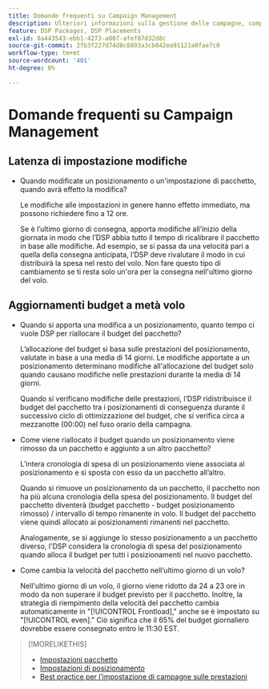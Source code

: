 ```yaml
---
title: Domande frequenti su Campaign Management
description: Ulteriori informazioni sulla gestione delle campagne, compreso il periodo di latenza per le modifiche e cosa accade quando si apportano modifiche al budget durante un volo.
feature: DSP Packages, DSP Placements
exl-id: 8a443543-ebb1-4273-a007-afef07d32d8c
source-git-commit: 2fb3f227d74d8c8893a3cb042ea91121a0fae7c0
workflow-type: tm+mt
source-wordcount: '401'
ht-degree: 0%

---
```


# Domande frequenti su Campaign Management

<!-- Most of this information should be moved into the relevant topics (especially editing topics). -->

## Latenza di impostazione modifiche

* Quando modificate un posizionamento o un&#39;impostazione di pacchetto, quando avrà effetto la modifica?

   Le modifiche alle impostazioni in genere hanno effetto immediato, ma possono richiedere fino a 12 ore.

   Se è l’ultimo giorno di consegna, apporta modifiche all’inizio della giornata in modo che l’DSP abbia tutto il tempo di ricalibrare il pacchetto in base alle modifiche. Ad esempio, se si passa da una velocità pari a quella della consegna anticipata, l’DSP deve rivalutare il modo in cui distribuirà la spesa nel resto del volo. Non fare questo tipo di cambiamento se ti resta solo un&#39;ora per la consegna nell&#39;ultimo giorno del volo.

## Aggiornamenti budget a metà volo

* Quando si apporta una modifica a un posizionamento, quanto tempo ci vuole DSP per riallocare il budget del pacchetto?

   L’allocazione del budget si basa sulle prestazioni del posizionamento, valutate in base a una media di 14 giorni. Le modifiche apportate a un posizionamento determinano modifiche all&#39;allocazione del budget solo quando causano modifiche nelle prestazioni durante la media di 14 giorni.

   Quando si verificano modifiche delle prestazioni, l’DSP ridistribuisce il budget del pacchetto tra i posizionamenti di conseguenza durante il successivo ciclo di ottimizzazione del budget, che si verifica circa a mezzanotte (00:00) nel fuso orario della campagna.

* Come viene riallocato il budget quando un posizionamento viene rimosso da un pacchetto e aggiunto a un altro pacchetto?

   L’intera cronologia di spesa di un posizionamento viene associata al posizionamento e si sposta con esso da un pacchetto all’altro.

   Quando si rimuove un posizionamento da un pacchetto, il pacchetto non ha più alcuna cronologia della spesa del posizionamento. Il budget del pacchetto diventerà (budget pacchetto - budget posizionamento rimosso) / intervallo di tempo rimanente in volo. Il budget del pacchetto viene quindi allocato ai posizionamenti rimanenti nel pacchetto.

   Analogamente, se si aggiunge lo stesso posizionamento a un pacchetto diverso, l&#39;DSP considera la cronologia di spesa del posizionamento quando alloca il budget per tutti i posizionamenti nel nuovo pacchetto.

* Come cambia la velocità del pacchetto nell’ultimo giorno di un volo?

   Nell&#39;ultimo giorno di un volo, il giorno viene ridotto da 24 a 23 ore in modo da non superare il budget previsto per il pacchetto. Inoltre, la strategia di riempimento della velocità del pacchetto cambia automaticamente in &quot;[!UICONTROL Frontload],&quot; anche se è impostato su &quot;[!UICONTROL even].&quot; Ciò significa che il 65% del budget giornaliero dovrebbe essere consegnato entro le 11:30 EST.

>[!MORELIKETHIS]
>
>* [Impostazioni pacchetto](/help/dsp/campaign-management/packages/package-settings.md)
>* [Impostazioni di posizionamento](/help/dsp/campaign-management/placements/placement-settings.md)
>* [Best practice per l’impostazione di campagne sulle prestazioni](/help/dsp/optimization/campaign-best-practices-performance.md)

